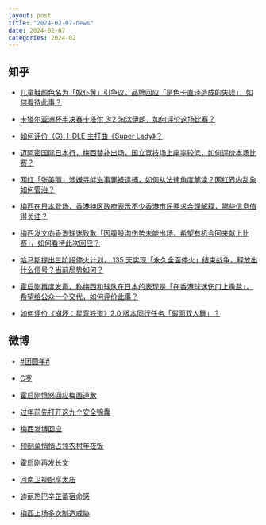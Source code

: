 ```yaml
---
layout: post
title: "2024-02-07-news"
date: 2024-02-07
categories: 2024-02
---
```


## 知乎

- [儿童鞋颜色名为「奴仆黄」引争议，品牌回应「是色卡直译造成的失误」，如何看待此事？](https://www.zhihu.com/question/642843334)<br/>

- [卡塔尔亚洲杯半决赛卡塔尔 3:2 淘汰伊朗，如何评价这场比赛？](https://www.zhihu.com/question/643498534)<br/>

- [如何评价（G）I-DLE 主打曲《Super Lady》？](https://www.zhihu.com/question/641855729)<br/>

- [迈阿密国际日本行，梅西替补出场，国立竞技场上座率较低，如何评价本场比赛？](https://www.zhihu.com/question/643451875)<br/>

- [网红「张美丽」涉嫌寻衅滋事罪被逮捕，如何从法律角度解读？网红界内乱象如何管治？](https://www.zhihu.com/question/643397613)<br/>

- [梅西在日本登场，香港特区政府表示不少香港市民要求合理解释，哪些信息值得关注？](https://www.zhihu.com/question/643486438)<br/>

- [梅西发文向香港球迷致歉「因腹股沟伤势未能出场，希望有机会回来献上比赛」，如何看待此次回应？](https://www.zhihu.com/question/643428704)<br/>

- [哈马斯提出三阶段停火计划， 135 天实现「永久全面停火」结束战争，释放出什么信号？当前局势如何？](https://www.zhihu.com/question/643415375)<br/>

- [霍启刚再度发声，称梅西和球队在日本的表现是「在香港球迷伤口上撒盐」，希望给公众一个交代，如何评价此事？](https://www.zhihu.com/question/643471388)<br/>

- [如何评价《崩坏：星穹铁道》2.0 版本同行任务「假面双人舞」？](https://www.zhihu.com/question/643198357)<br/>



## 微博

- [#团圆年#](https://s.weibo.com#)<br/>

- [C罗 ](https://s.weibo.com/weibo?q=C%E7%BD%97&t=31&band_rank=1&Refer=top)<br/>

- [霍启刚愤怒回应梅西道歉 ](https://s.weibo.com/weibo?q=%23%E9%9C%8D%E5%90%AF%E5%88%9A%E6%84%A4%E6%80%92%E5%9B%9E%E5%BA%94%E6%A2%85%E8%A5%BF%E9%81%93%E6%AD%89%23&t=31&band_rank=2&Refer=top)<br/>

- [过年前先打开这九个安全锦囊 ](https://s.weibo.com/weibo?q=%23%E8%BF%87%E5%B9%B4%E5%89%8D%E5%85%88%E6%89%93%E5%BC%80%E8%BF%99%E4%B9%9D%E4%B8%AA%E5%AE%89%E5%85%A8%E9%94%A6%E5%9B%8A%23&t=31&band_rank=3&Refer=top)<br/>

- [梅西发博回应 ](https://s.weibo.com/weibo?q=%E6%A2%85%E8%A5%BF%E5%8F%91%E5%8D%9A%E5%9B%9E%E5%BA%94&t=31&band_rank=4&Refer=top)<br/>

- [预制菜悄悄占领农村年夜饭 ](https://s.weibo.com/weibo?q=%23%E9%A2%84%E5%88%B6%E8%8F%9C%E6%82%84%E6%82%84%E5%8D%A0%E9%A2%86%E5%86%9C%E6%9D%91%E5%B9%B4%E5%A4%9C%E9%A5%AD%23&t=31&band_rank=5&Refer=top)<br/>

- [霍启刚再发长文 ](https://s.weibo.com/weibo?q=%E9%9C%8D%E5%90%AF%E5%88%9A%E5%86%8D%E5%8F%91%E9%95%BF%E6%96%87&t=31&band_rank=6&Refer=top)<br/>

- [河南卫视配享太庙 ](https://s.weibo.com/weibo?q=%E6%B2%B3%E5%8D%97%E5%8D%AB%E8%A7%86%E9%85%8D%E4%BA%AB%E5%A4%AA%E5%BA%99&t=31&band_rank=7&Refer=top)<br/>

- [迪丽热巴辛芷蕾宿命感 ](https://s.weibo.com/weibo?q=%23%E8%BF%AA%E4%B8%BD%E7%83%AD%E5%B7%B4%E8%BE%9B%E8%8A%B7%E8%95%BE%E5%AE%BF%E5%91%BD%E6%84%9F%23&t=31&band_rank=8&Refer=top)<br/>

- [梅西上场多次制造威胁 ](https://s.weibo.com/weibo?q=%23%E6%A2%85%E8%A5%BF%E4%B8%8A%E5%9C%BA%E5%A4%9A%E6%AC%A1%E5%88%B6%E9%80%A0%E5%A8%81%E8%83%81%23&t=31&band_rank=9&Refer=top)<br/>



